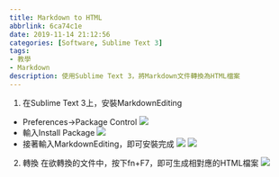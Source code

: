 ```yaml
---
title: Markdown to HTML
abbrlink: 6ca74c1e
date: 2019-11-14 21:12:56
categories: [Software, Sublime Text 3]
tags: 
- 教學
- Markdown
description: 使用Sublime Text 3，將Markdown文件轉換為HTML檔案
---
```

1. 在Sublime Text 3上，安裝MarkdownEditing
- Preferences->Package Control
![](image01.jpg)
- 輸入Install Package
![](image02.jpg)
- 接著輸入MarkdownEditing，即可安裝完成
![](image03.jpg)
![](image04.jpg)

2. 轉換
在欲轉換的文件中，按下fn+F7，即可生成相對應的HTML檔案
![](image05.jpg)